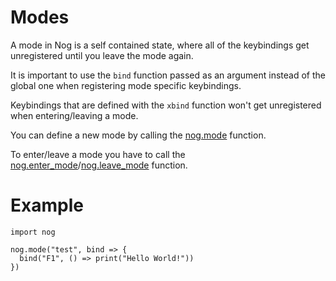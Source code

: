 # Modes

A mode in Nog is a self contained state, where all of the keybindings get unregistered until you leave the mode again.

It is important to use the `bind` function passed as an argument instead of the global one when registering mode specific keybindings.

Keybindings that are defined with the `xbind` function won't get unregistered when entering/leaving a mode.

You can define a new mode by calling the [nog.mode]() function.

To enter/leave a mode you have to call the [nog.enter_mode]()/[nog.leave_mode]() function.

# Example

```nogscript
import nog

nog.mode("test", bind => {
  bind("F1", () => print("Hello World!"))
})
```

